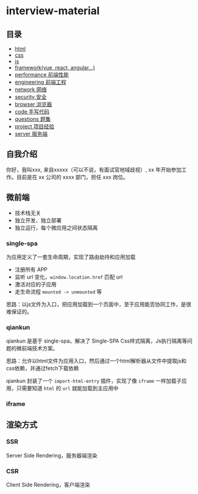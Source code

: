 # interview-material

## 目录

- [html](./html/README.md)
- [css](./css/README.md)
- [js](./js/README.md)
- [framework(vue, react, angular...)](./framework/README.md)
- [performance 前端性能](./performance/READEME.md)
- [engineering 前端工程](./engineering/README.md)
- [network 网络](./network/README.md)
- [security 安全](./security/README.md)
- [browser 浏览器](./browser/README.md)
- [code 手写代码](./code/README.md)
- [questions 题集](./questions/README.md)
- [project 项目经验](./project/README.md)
- [server 服务端](./server/README.md)

## 自我介绍

你好，我叫xxx, 来自xxxxx（可以不说，有面试官地域歧视）, xx 年开始参加工作。目前是在 xx 公司的 xxxx 部门，担任 xxx 岗位。

## 微前端

- 技术栈无关
- 独立开发、独立部署
- 独立运行，每个微应用之间状态隔离

### single-spa

为应用定义了一套生命周期，实现了路由劫持和应用加载

- 注册所有 APP
- 监听 url 变化，`window.location.href` 匹配 url
- 激活对应的子应用
- 走生命流程 `mounted -> unmounted` 等

思路：以js文件为入口，把应用加载到一个页面中，至于应用能否协同工作，是很难保证的。

### qiankun

qiankun 是基于 single-spa，解决了 Single-SPA Css样式隔离，Js执行隔离等问题的微前端技术方案。

思路：允许以html文件为应用入口，然后通过一个html解析器从文件中提取js和css依赖，并通过fetch下载依赖

qiankun 封装了一个 `import-html-entry` 插件，实现了像 `iframe` 一样加载子应用，只需要知道 `html` 的 `url` 就能加载到主应用中

### iframe

## 渲染方式

### SSR

Server Side Rendering，服务器端渲染

### CSR

Client Side Rendering，客户端渲染
